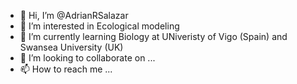 - 👋 Hi, I’m @AdrianRSalazar
- 👀 I’m interested in Ecological modeling
- 🌱 I’m currently learning Biology at UNiveristy of Vigo (Spain) and Swansea University (UK)
- 💞️ I’m looking to collaborate on ...
- 📫 How to reach me ...

<!---
AdrianRSalazar/AdrianRSalazar is a ✨ special ✨ repository because its `README.md` (this file) appears on your GitHub profile.
You can click the Preview link to take a look at your changes.
--->
